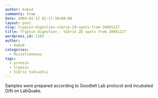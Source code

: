 ```yaml
---
author: kubu4
comments: true
date: 2009-02-12 02:17:10+00:00
layout: post
slug: trypsin-digestion-vibrio-2d-spots-from-20081217
title: Trypsin digestion - Vibrio 2D spots from 20081217
wordpress_id: 1193
author:
  - kubu4
categories:
  - Miscellaneous
tags:
  - protein
  - trypsin
  - Vibrio tubiashii
---
```


Samples were prepared according to Goodlett Lab protocol and incubated O/N on LabQuake.
